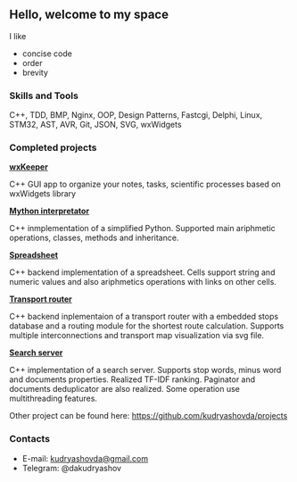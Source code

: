 ## Hello, welcome to my space

I like
- concise code
- order
- brevity

### Skills and Tools
C++, TDD, BMP, Nginx, OOP, Design Patterns, Fastcgi, Delphi, Linux, STM32, AST, AVR, Git, JSON, SVG, wxWidgets

### Completed projects

[**wxKeeper**](https://kudryashovda.github.io/wxKepper30)

C++ GUI app to organize your notes, tasks, scientific processes based on wxWidgets library

[**Mython interpretator**](https://github.com/kudryashovda/mython)

C++ inmplementation of a simplified Python. Supported main ariphmetic operations, classes, methods and inheritance.

[**Spreadsheet**](https://github.com/kudryashovda/spreadsheet)

C++ backend implementation of a spreadsheet. Cells support string and numeric values and also ariphmetics operations with links on other cells. 

[**Transport router**](https://github.com/kudryashovda/transport_router)

C++ backend inplementaion of a transport router with a embedded stops database and a routing module for the shortest route calculation. Supports multiple interconnections and transport map visualization via svg file.

[**Search server**](https://github.com/kudryashovda/search_server)

C++ implementation of a search server. Supports stop words, minus word and documents properties. Realized TF-IDF ranking. Paginator and documents deduplicator are also realized. Some operation use multithreading features.



Other project can be found here: https://github.com/kudryashovda/projects

### Contacts
- E-mail: kudryashovda@gmail.com
- Telegram: @dakudryashov
